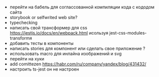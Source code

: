 -   перейти на бабель для соглассованной компиляции кода с кододом сайта
-   storybook or selfwrited web site?
-   typechecking
-   написать свой трансформер для css https://jestjs.io/docs/en/webpack.html исользуя jest-css-modules-transformя
-   добавить тесты в компоненты
-   написать stories для компонент или сделать свое приложение ?
-   использовать macro для инлайна изображений и svg
-   перейти на хуки
-   add comittezen https://habr.com/ru/company/yandex/blog/431432/
-   настроить ts-jest он не настроен
